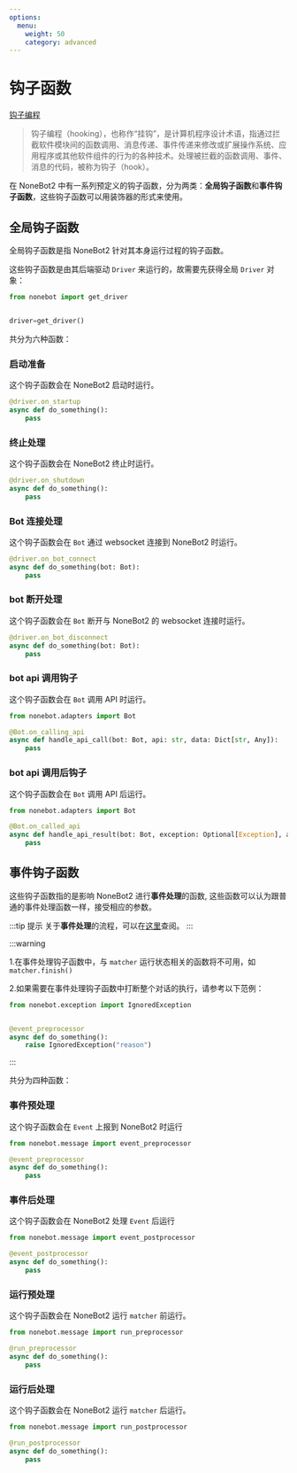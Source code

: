 ```yaml
---
options:
  menu:
    weight: 50
    category: advanced
---
```


# 钩子函数

[钩子编程](https://zh.wikipedia.org/wiki/%E9%92%A9%E5%AD%90%E7%BC%96%E7%A8%8B)

> 钩子编程（hooking），也称作“挂钩”，是计算机程序设计术语，指通过拦截软件模块间的函数调用、消息传递、事件传递来修改或扩展操作系统、应用程序或其他软件组件的行为的各种技术。处理被拦截的函数调用、事件、消息的代码，被称为钩子（hook）。

在 NoneBot2 中有一系列预定义的钩子函数，分为两类：**全局钩子函数**和**事件钩子函数**，这些钩子函数可以用装饰器的形式来使用。

## 全局钩子函数

全局钩子函数是指 NoneBot2 针对其本身运行过程的钩子函数。

这些钩子函数是由其后端驱动 `Driver` 来运行的，故需要先获得全局 `Driver` 对象：

```python
from nonebot import get_driver


driver=get_driver()
```

共分为六种函数：

### 启动准备

这个钩子函数会在 NoneBot2 启动时运行。

```python
@driver.on_startup
async def do_something():
    pass
```

### 终止处理

这个钩子函数会在 NoneBot2 终止时运行。

```python
@driver.on_shutdown
async def do_something():
    pass
```

### Bot 连接处理

这个钩子函数会在 `Bot` 通过 websocket 连接到 NoneBot2 时运行。

```python
@driver.on_bot_connect
async def do_something(bot: Bot):
    pass
```

### bot 断开处理

这个钩子函数会在 `Bot` 断开与 NoneBot2 的 websocket 连接时运行。

```python
@driver.on_bot_disconnect
async def do_something(bot: Bot):
    pass
```

### bot api 调用钩子

这个钩子函数会在 `Bot` 调用 API 时运行。

```python
from nonebot.adapters import Bot

@Bot.on_calling_api
async def handle_api_call(bot: Bot, api: str, data: Dict[str, Any]):
    pass
```

### bot api 调用后钩子

这个钩子函数会在 `Bot` 调用 API 后运行。

```python
from nonebot.adapters import Bot

@Bot.on_called_api
async def handle_api_result(bot: Bot, exception: Optional[Exception], api: str, data: Dict[str, Any], result: Any):
    pass
```

## 事件钩子函数

这些钩子函数指的是影响 NoneBot2 进行**事件处理**的函数, 这些函数可以认为跟普通的事件处理函数一样，接受相应的参数。

:::tip 提示
关于**事件处理**的流程，可以在[这里](./README.md)查阅。
:::

:::warning

1.在事件处理钩子函数中，与 `matcher` 运行状态相关的函数将不可用，如 `matcher.finish()`

2.如果需要在事件处理钩子函数中打断整个对话的执行，请参考以下范例：

```python
from nonebot.exception import IgnoredException


@event_preprocessor
async def do_something():
    raise IgnoredException("reason")
```

:::

共分为四种函数：

### 事件预处理

这个钩子函数会在 `Event` 上报到 NoneBot2 时运行

```python
from nonebot.message import event_preprocessor

@event_preprocessor
async def do_something():
    pass
```

### 事件后处理

这个钩子函数会在 NoneBot2 处理 `Event` 后运行

```python
from nonebot.message import event_postprocessor

@event_postprocessor
async def do_something():
    pass
```

### 运行预处理

这个钩子函数会在 NoneBot2 运行 `matcher` 前运行。

```python
from nonebot.message import run_preprocessor

@run_preprocessor
async def do_something():
    pass
```

### 运行后处理

这个钩子函数会在 NoneBot2 运行 `matcher` 后运行。

```python
from nonebot.message import run_postprocessor

@run_postprocessor
async def do_something():
    pass
```
